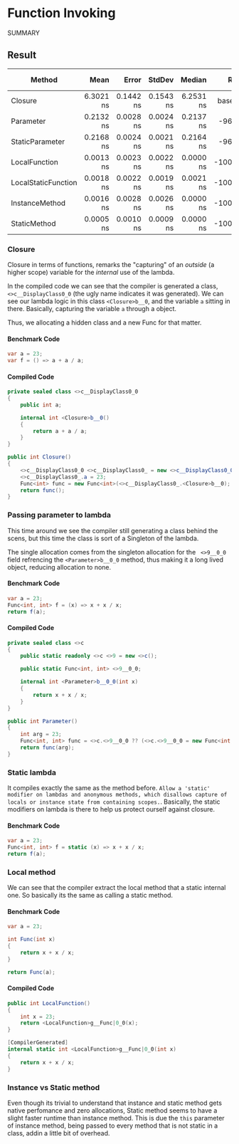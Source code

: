 ﻿# Function Invoking

SUMMARY

## Result

| Method              | Mean      | Error     | StdDev    | Median    | Ratio    | RatioSD | Gen0   | Allocated | Alloc Ratio |
|-------------------- |----------:|----------:|----------:|----------:|---------:|--------:|-------:|----------:|------------:|
| Closure             | 6.3021 ns | 0.1442 ns | 0.1543 ns | 6.2531 ns | baseline |         | 0.0053 |      88 B |             |
| Parameter           | 0.2132 ns | 0.0028 ns | 0.0024 ns | 0.2137 ns |   -96.6% |    2.7% |      - |         - |       -100% |
| StaticParameter     | 0.2168 ns | 0.0024 ns | 0.0021 ns | 0.2164 ns |   -96.6% |    2.5% |      - |         - |       -100% |
| LocalFunction       | 0.0013 ns | 0.0023 ns | 0.0022 ns | 0.0000 ns |  -100.0% |  165.3% |      - |         - |       -100% |
| LocalStaticFunction | 0.0018 ns | 0.0022 ns | 0.0019 ns | 0.0021 ns |  -100.0% |  105.2% |      - |         - |       -100% |
| InstanceMethod      | 0.0016 ns | 0.0028 ns | 0.0026 ns | 0.0000 ns |  -100.0% |  162.8% |      - |         - |       -100% |
| StaticMethod        | 0.0005 ns | 0.0010 ns | 0.0009 ns | 0.0000 ns |  -100.0% |  171.1% |      - |         - |       -100% |
### Closure

Closure in terms of functions, remarks the "capturing" of an _outside_ (a higher scope) variable for the _internal_ use of the lambda.

In the compiled code we can see that the compiler is generated a class, `<>c__DisplayClass0_0` (the ugly name indicates it was generated).
We can see our lambda logic in this class `<Closure>b__0`, and the variable `a` sitting in there.
Basically, capturing the variable `a` through a object.

Thus, we allocating a hidden class and a new Func for that matter.

#### Benchmark Code

```csharp
var a = 23;
var f = () => a + a / a; 
```

#### Compiled Code

```csharp
private sealed class <>c__DisplayClass0_0
{
    public int a;

    internal int <Closure>b__0()
    {
        return a + a / a;
    }
}

public int Closure()
{
    <>c__DisplayClass0_0 <>c__DisplayClass0_ = new <>c__DisplayClass0_0();
    <>c__DisplayClass0_.a = 23;
    Func<int> func = new Func<int>(<>c__DisplayClass0_.<Closure>b__0);
    return func();
}
```

### Passing parameter to lambda

This time around we see the compiler still generating a class behind the scens, but this time
the class is sort of a Singleton of the lambda.

The single allocation comes from the singleton allocation for the ` <>9__0_0` field refrencing the 
`<Parameter>b__0_0` method, thus making it a long lived object, reducing allocation to none.

#### Benchmark Code

```csharp
var a = 23;
Func<int, int> f = (x) => x + x / x;
return f(a);
```

#### Compiled Code

```csharp
private sealed class <>c
{
    public static readonly <>c <>9 = new <>c();

    public static Func<int, int> <>9__0_0;

    internal int <Parameter>b__0_0(int x)
    {
        return x + x / x;
    }
}

public int Parameter()
{
    int arg = 23;
    Func<int, int> func = <>c.<>9__0_0 ?? (<>c.<>9__0_0 = new Func<int, int>(<>c.<>9.<Parameter>b__0_0));
    return func(arg);
}
```

### Static lambda

It compiles exactly the same as the method before.
`Allow a 'static' modifier on lambdas and anonymous methods, which disallows capture of locals or instance state from containing scopes.`.
Basically, the static modifiers on lambda is there to help us protect ourself against closure.

#### Benchmark Code

```csharp
var a = 23;
Func<int, int> f = static (x) => x + x / x;
return f(a);
```

### Local method

We can see that the compiler extract the local method that a static internal one.
So basically its the same as calling a static method.

#### Benchmark Code

```csharp
var a = 23;

int Func(int x)
{
    return x + x / x;
}

return Func(a);
```

#### Compiled Code

```csharp
public int LocalFunction()
{
    int x = 23;
    return <LocalFunction>g__Func|0_0(x);
}

[CompilerGenerated]
internal static int <LocalFunction>g__Func|0_0(int x)
{
    return x + x / x;
}
```

### Instance vs Static method

Even though its trivial to understand that instance and static method gets native perfomance and zero allocations, 
Static method seems to have a slight faster runtime than instance method.
This is due the `this` parameter of instance method, being passed to every method that is not static in a class, addin a little bit of overhead.